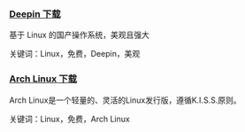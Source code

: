 <h3><a href="https://www.deepin.org/index/zh">Deepin 下载</a> </h3>

基于 Linux 的国产操作系统，美观且强大

关键词：Linux，免费，Deepin，美观
 
<h3><a href="https://www.archlinuxcn.org/">Arch Linux 下载</a> </h3>

Arch Linux是一个轻量的、灵活的Linux发行版，遵循K.I.S.S.原则。

关键词：Linux，免费，Arch Linux
 
